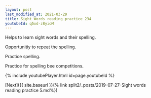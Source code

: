 ```yaml
---
layout: post
last_modified_at: 2021-03-29
title: Sight Words reading practice 234
youtubeId: q5xd-zByioM
---
```

 
 
Helps to learn sight words and their spelling.

Opportunitiy to repeat the spelling. 

Practice spelling. 
 
Practice for spelling bee competitions. 
 
{% include youtubePlayer.html id=page.youtubeId %}
 
 

[Next]({{ site.baseurl }}{% link  split2/_posts/2019-07-27-Sight words reading practice 5.md%})
 
